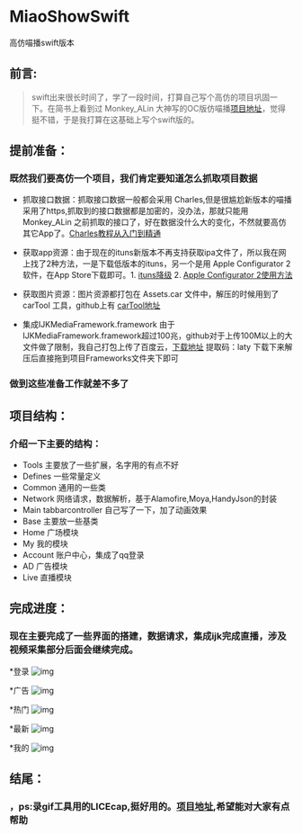 # MiaoShowSwift
高仿喵播swift版本
## 前言:
>swift出来很长时间了，学了一段时间，打算自己写个高仿的项目巩固一下。在简书上看到过 Monkey_ALin  大神写的OC版仿喵播[项目地址](https://www.jianshu.com/p/b8db6c142aad)，觉得挺不错，于是我打算在这基础上写个swift版的。


## 提前准备：
### 既然我们要高仿一个项目，我们肯定要知道怎么抓取项目数据

* 抓取接口数据：抓取接口数据一般都会采用 Charles,但是很尴尬新版本的喵播采用了https,抓取到的接口数据都是加密的，没办法，那就只能用 Monkey_ALin 之前抓取的接口了，好在数据没什么大的变化，不然就要高仿其它App了。[Charles教程从入门到精通](https://www.jianshu.com/p/a3f005628d07)

* 获取app资源：由于现在的ituns新版本不再支持获取ipa文件了，所以我在网上找了2种方法，一是下载低版本的ituns，另一个是用 Apple Configurator 2 软件，在App Store下载即可。1. [ituns降级](https://www.jianshu.com/p/ac81fa56b44c) 2. [Apple Configurator 2使用方法](https://www.jianshu.com/p/1e34b80a9937)

* 获取图片资源：图片资源都打包在 Assets.car 文件中，解压的时候用到了 carTool 工具，github上有 [carTool地址](https://github.com/yuedong56/Assets.carTool)

* 集成IJKMediaFramework.framework 由于IJKMediaFramework.framework超过100兆，github对于上传100M以上的大文件做了限制，我自己打包上传了百度云，[下载地址](https://pan.baidu.com/s/1l24BzRt6Q8dNPS7hny3xFQ) 提取码：laty 下载下来解压后直接拖到项目Frameworks文件夹下即可

### 做到这些准备工作就差不多了

## 项目结构：
### 介绍一下主要的结构：
* Tools 主要放了一些扩展，名字用的有点不好
* Defines 一些常量定义
* Common 通用的一些类
* Network 网络请求，数据解析，基于Alamofire,Moya,HandyJson的封装
* Main tabbarcontroller 自己写了一下，加了动画效果
* Base 主要放一些基类
* Home 广场模块
* My 我的模块
* Account 账户中心，集成了qq登录
* AD 广告模块
* Live 直播模块

## 完成进度：
### 现在主要完成了一些界面的搭建，数据请求，集成ijk完成直播，涉及视频采集部分后面会继续完成。

*登录 ![img](http://upload-images.jianshu.io/upload_images/1930004-6220a6c1dd8fd5eb.png?imageMogr2/auto-orient/strip%7CimageView2/2/w/1240)

*广告 ![img](http://upload-images.jianshu.io/upload_images/1930004-a655d04a8e4bcd14.gif?imageMogr2/auto-orient/strip)

*热门 ![img](http://upload-images.jianshu.io/upload_images/1930004-4833c3b447ac9e23.gif?imageMogr2/auto-orient/strip)

*最新 ![img](http://upload-images.jianshu.io/upload_images/1930004-b3ec1c6b4bdf47db.gif?imageMogr2/auto-orient/strip)

*我的 ![img](http://upload-images.jianshu.io/upload_images/1930004-e4a15b28a90a164e.gif?imageMogr2/auto-orient/strip)

## 结尾：
### ，ps:录gif工具用的LICEcap,挺好用的。[项目地址](https://github.com/ZCLemo/MiaoShowSwift),希望能对大家有点帮助
